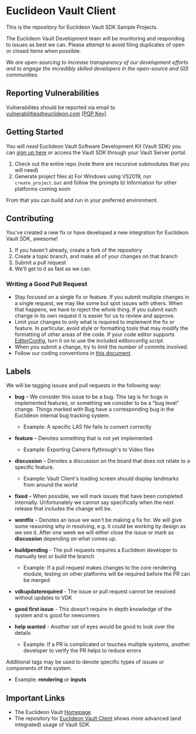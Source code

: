 # Euclideon Vault Client

This is the repository for Euclideon Vault SDK Sample Projects.

The Euclideon Vault Development team will be monitoring and responding to issues as best we can. Please attempt to avoid filing duplicates of open or closed items when possible.

_We are open-sourcing to increase transparency of our development efforts and to engage the incredibly skilled developers in the open-source and GIS communities._

## Reporting Vulnerabilities

Vulnerabilites should be reported via email to vulnerabilities@euclideon.com [[PGP Key]](https://www.euclideon.com/vulnerabilities-pgp).

## Getting Started

You will *need* Euclideon Vault Software Development Kit (Vault SDK) you can [sign up here](https://zfrmz.com/EmzYcU5zn7axokCDMfuW) or access the Vault SDK through your Vault Server portal.

1. Check out the entire repo (note there are recursive submodules that you will need)
2. Generate project files
  a) For Windows using VS2019, run `create_project.bat` and follow the prompts
  b) Information for other platforms coming soon
  
From that you can build and run in your preferred environment.

## Contributing

You've created a new fix or have developed a new integration for Euclideon Vault SDK, awesome!

1. If you haven't already, create a fork of the repository
2. Create a topic branch, and make all of your changes on that branch
3. Submit a pull request
4. We'll get to it as fast as we can.

### Writing a Good Pull Request

- Stay focused on a single fix or feature. If you submit multiple changes in a single request, we may like some but spot issues with others. When that happens, we have to reject the whole thing. If you submit each change in its own request it is easier for us to review and approve.
- Limit your changes to only what is required to implement the fix or feature. In particular, avoid style or formatting tools that may modify the formatting of other areas of the code. If your code editor supports [EditorConfig](https://editorconfig.org), turn it on to use the included editorconfig script.
- When you submit a change, try to limit the number of commits involved.
- Follow our coding conventions in [this document](./coding-standard.md).

## Labels
We will be tagging issues and pull requests in the following way:

- **bug** – We consider this issue to be a bug. This tag is for bugs in implemented features, or something we consider to be a “bug level” change. Things marked with Bug have a corresponding bug in the Euclideon internal bug tracking system.
  - Example: A specific LAS file fails to convert correctly

- **feature** – Denotes something that is not yet implemented.  
  - Example: Exporting Camera flythrough's to Video files

- **discussion** – Denotes a discussion on the board that does not relate to a specific feature.
  - Example: Vault Client's loading screen should display landmarks from around the world

- **fixed** – When possible, we will mark issues that have been completed internally. Unfortunately we cannot say specifically when the next release that includes the change will be.

- **wontfix** – Denotes an issue we won't be making a fix for.  We will give some reasoning why in resolving, e.g. it could be working by design as we see it. After one week we will either close the issue or mark as **discussion** depending on what comes up.

- **buildpending** - The pull requests requires a Euclideon developer to manually test or build the branch
  - Example: If a pull request makes changes to the core rendering module, testing on other platforms will be required before the PR can be merged

- **vdkupdaterequired** - The issue or pull request cannot be resolved without updates to VDK

- **good first issue** - This doesn't require in depth knowledge of the system and is good for newcomers

- **help wanted** - Another set of eyes would be good to look over the details
  - Example: If a PR is complicated or touches multiple systems, another developer to verify the PR helps to reduce errors

Additional tags may be used to denote specific types of issues or components of the system.
  - Example: **rendering** or **inputs**
  
## Important Links
- The Euclideon Vault [Homepage](https://www.euclideon.com/vault/)
- The repository for [Euclideon Vault Client](https://github.com/euclideon/vaultclient) shows more advanced (and integrated) usage of Vault SDK